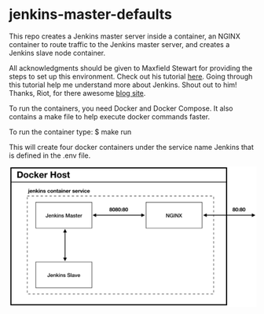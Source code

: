# jenkins-master-defaults

This repo creates a Jenkins master server inside a container, an NGINX container to route traffic to the Jenkins master server, and creates a Jenkins slave node container.

All acknowledgments should be given to Maxfield Stewart for providing the steps to set up this environment. Check out his tutorial [here](https://technology.riotgames.com/news/thinking-inside-container). Going through this tutorial help me understand more about Jenkins. Shout out to him! Thanks, Riot, for there awesome [blog site](https://technology.riotgames.com).

To run the containers, you need Docker and Docker Compose. It also contains a make file to help execute docker commands faster.

To run the container type: $ make run

This will create four docker containers under the service name Jenkins that is defined in the .env file.

![High Level Diagram](https://github.com/rhimmelbauer/jenkins-master-defaults/blob/master/static/HighLevelDiagram.jpg)